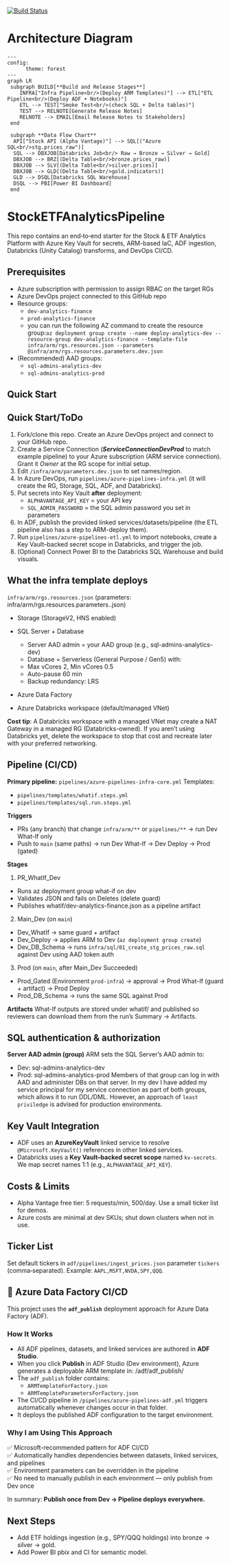 [![Build Status](https://dev.azure.com/augustineubanzemeka/FinApp/_apis/build/status%2Faugustine-uba1.StockETFAnalyticsPipeline?branchName=main)](https://dev.azure.com/augustineubanzemeka/FinApp/_build/latest?definitionId=45&branchName=main)

# Architecture Diagram

```mermaid
---
config:
      theme: forest
---
graph LR
 subgraph BUILD[**Build and Release Stages**]
    INFRA["Infra Pipeline<br/>(Deploy ARM Templates)"] --> ETL["ETL Pipeline<br/>(Deploy ADF + Notebooks)"]
    ETL --> TEST["Smoke Test<br/>(check SQL + Delta tables)"]
    TEST --> RELNOTE[Generate Release Notes]
    RELNOTE --> EMAIL[Email Release Notes to Stakeholders]
 end

 subgraph **Data Flow Chart**
  API["Stock API (Alpha Vantage)"] --> SQL[("Azure SQL<br/>stg.prices_raw")]
  SQL --> DBXJOB[Databricks Job<br/> Raw → Bronze → Silver → Gold]
  DBXJOB --> BRZ[(Delta Table<br/>bronze.prices_raw)]
  DBXJOB --> SLV[(Delta Table<br/>silver.prices)]
  DBXJOB --> GLD[(Delta Table<br/>gold.indicators)]
  GLD --> DSQL[Databricks SQL Warehouse]
  DSQL --> PBI[Power BI Dashboard]
 end

```
# StockETFAnalyticsPipeline
This repo contains an end‑to‑end starter for the Stock &amp; ETF Analytics Platform with Azure Key Vault for secrets, ARM-based IaC, ADF ingestion, Databricks (Unity Catalog) transforms, and DevOps CI/CD.



## Prerequisites

- Azure subscription with permission to assign RBAC on the target RGs
- Azure DevOps project connected to this GitHub repo
- Resource groups:
  - `dev-analytics-finance`
  - `prod-analytics-finance`
  - you can run the following AZ command to create the resource group:`az deployment group create --name deploy-analytics-dev --resource-group dev-analytics-finance --template-file infra/arm/rgs.resources.json --parameters @infra/arm/rgs.resources.parameters.dev.json`
- (Recommended) AAD groups:
  - `sql-admins-analytics-dev`
  - `sql-admins-analytics-prod`

## Quick Start

## Quick Start/ToDo
1. Fork/clone this repo. Create an Azure DevOps project and connect to your GitHub repo.
2. Create a Service Connection (**_ServiceConnectionDevProd_** to match example pipeline) to your Azure subscription (ARM service connection). Grant it *Owner* at the RG scope for initial setup.
3. Edit `/infra/arm/parameters.dev.json` to set names/region.
4. In Azure DevOps, run `pipelines/azure-pipelines-infra.yml` (it will create the RG, Storage, SQL, ADF, and Databricks).
5. Put secrets into Key Vault **after** deployment:
   - `ALPHAVANTAGE_API_KEY` = your API key
   - `SQL_ADMIN_PASSWORD` = the SQL admin password you set in parameters
6. In ADF, publish the provided linked services/datasets/pipeline (the ETL pipeline also has a step to ARM-deploy them).
7. Run `pipelines/azure-pipelines-etl.yml` to import notebooks, create a Key Vault–backed secret scope in Databricks, and trigger the job.
8. (Optional) Connect Power BI to the Databricks SQL Warehouse and build visuals.


## What the infra template deploys
`infra/arm/rgs.resources.json` (parameters: infra/arm/rgs.resources.parameters.<env>.json)
- Storage (StorageV2, HNS enabled)
- SQL Server + Database
   - Server AAD admin = your AAD group (e.g., sql-admins-analytics-dev)
   - Database = Serverless (General Purpose / Gen5) with:
   - Max vCores 2, Min vCores 0.5
   - Auto-pause 60 min
   - Backup redundancy: LRS

- Azure Data Factory
- Azure Databricks workspace (default/managed VNet)

**Cost tip**: A Databricks workspace with a managed VNet may create a NAT Gateway in a managed RG (Databricks-owned). If you aren’t using Databricks yet, delete the workspace to stop that cost and recreate later with your preferred networking.

## Pipeline (CI/CD)
**Primary pipeline:** `pipelines/azure-pipelines-infra-core.yml`
Templates:
- `pipelines/templates/whatif.steps.yml`
- `pipelines/templates/sql.run.steps.yml`

**Triggers**
- PRs (any branch) that change `infra/arm/**` or `pipelines/**` → run Dev What-If only
- Push to `main` (same paths) → run Dev What-If → Dev Deploy → Prod (gated)

**Stages**
1. PR_WhatIf_Dev
- Runs az deployment group what-if on dev
- Validates JSON and fails on Deletes (delete guard)
- Publishes whatif/dev-analytics-finance.json as a pipeline artifact

2. Main_Dev (on `main`)
- Dev_WhatIf → same guard + artifact
- Dev_Deploy → applies ARM to Dev (`az deployment group create`)
- Dev_DB_Schema → runs `infra/sql/01_create_stg_prices_raw.sql` against Dev using AAD token auth

3. Prod (on `main`, after Main_Dev Succeeded)
- Prod_Gated (Environment `prod-infra`) → approval → Prod What-If (guard + artifact) → Prod Deploy
- Prod_DB_Schema → runs the same SQL against Prod

**Artifacts**
What-If outputs are stored under whatif/ and published so reviewers can download them from the run’s Summary → Artifacts.

## SQL authentication & authorization
**Server AAD admin (group)**
ARM sets the SQL Server’s AAD admin to:
- Dev: sql-admins-analytics-dev
- Prod: sql-admins-analytics-prod
Members of that group can log in with AAD and administer DBs on that server. In my dev I have added my service principal for my service connection as part of both groups, which allows it to run DDL/DML. However, an approach of `least priviledge` is advised for production environments. 

## Key Vault Integration
- ADF uses an **AzureKeyVault** linked service to resolve `@Microsoft.KeyVault()` references in other linked services.
- Databricks uses a **Key Vault–backed secret scope** named `kv-secrets`. We map secret names 1:1 (e.g., `ALPHAVANTAGE_API_KEY`).

## Costs & Limits
- Alpha Vantage free tier: 5 requests/min, 500/day. Use a small ticker list for demos.
- Azure costs are minimal at dev SKUs; shut down clusters when not in use.

## Ticker List
Set default tickers in `adf/pipelines/ingest_prices.json` parameter `tickers` (comma‑separated). Example: `AAPL,MSFT,NVDA,SPY,QQQ`.

## 🧩 Azure Data Factory CI/CD

This project uses the **`adf_publish`** deployment approach for Azure Data Factory (ADF).

### How It Works
- All ADF pipelines, datasets, and linked services are authored in **ADF Studio**.
- When you click **Publish** in ADF Studio (Dev environment), Azure generates a deployable ARM template in: /adf/adf_publish/
- The `adf_publish` folder contains:
   - `ARMTemplateForFactory.json`
   - `ARMTemplateParametersForFactory.json`
- The CI/CD pipeline in `/pipelines/azure-pipelines-adf.yml` triggers automatically whenever changes occur in that folder.
- It deploys the published ADF configuration to the target environment.

### Why I am Using This Approach
✅ Microsoft-recommended pattern for ADF CI/CD  
✅ Automatically handles dependencies between datasets, linked services, and pipelines  
✅ Environment parameters can be overridden in the pipeline  
✅ No need to manually publish in each environment — only publish from Dev once  

In summary: **Publish once from Dev → Pipeline deploys everywhere.**


## Next Steps
- Add ETF holdings ingestion (e.g., SPY/QQQ holdings) into bronze -> silver -> gold.
- Add Power BI pbix and CI for semantic model.

